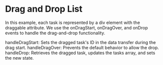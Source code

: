 # Drag and Drop List

In this example, each task is represented by a div element with the draggable attribute. We use the onDragStart, onDragOver, and onDrop events to handle the drag-and-drop functionality.

handleDragStart: Sets the dragged task's ID in the data transfer during the drag start.
handleDragOver: Prevents the default behavior to allow the drop.
handleDrop: Retrieves the dragged task, updates the tasks array, and sets the new state.
